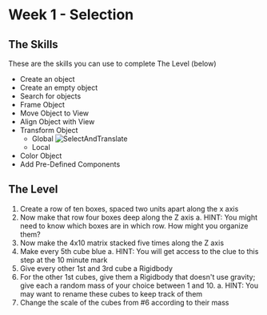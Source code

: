 # Week 1 - Selection

## The Skills

These are the skills you can use to complete The Level (below)

* Create an object
* Create an empty object
* Search for objects
* Frame Object
* Move Object to View
* Align Object with View
* Transform Object 
	* Global ![SelectAndTranslate](https://user-images.githubusercontent.com/7291792/179279749-348fcbcf-dfec-415c-ba04-1cfc4d0ac978.gif)
	* Local
* Color Object
* Add Pre-Defined Components

## The Level

1. Create a row of ten boxes, spaced two units apart along the x axis
2. Now make that row four boxes deep along the Z axis
	a. HINT: You might need to know which boxes are in which row. How might you organize them?
3. Now make the 4x10 matrix stacked five times along the Z axis
4. Make every 5th cube blue
	a. HINT: You will get access to the clue to this step at the 10 minute mark
5. Give every other 1st and 3rd cube a Rigidbody
6. For the other 1st cubes, give them a Rigidbody that doesn't use gravity; give each a random mass of your choice between 1 and 10. 
	a. HINT: You may want to rename these cubes to keep track of them
7. Change the scale of the cubes from #6 according to their mass

